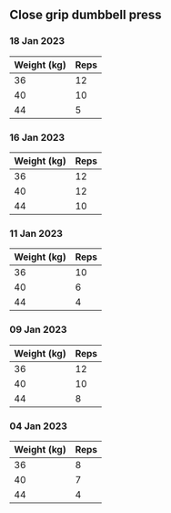 ## Close grip dumbbell press

### 18 Jan 2023

| Weight (kg) | Reps |
| ----------- | ---- |
| 36 | 12 |
| 40 | 10 |
| 44 | 5 |

### 16 Jan 2023

| Weight (kg) | Reps |
| ----------- | ---- |
| 36 | 12 |
| 40 | 12 |
| 44 | 10 |

### 11 Jan 2023

| Weight (kg) | Reps |
| ----------- | ---- |
| 36 | 10 |
| 40 | 6 |
| 44 | 4 |

### 09 Jan 2023

| Weight (kg) | Reps |
| ----------- | ---- |
| 36 | 12 |
| 40 | 10 |
| 44 | 8 |

### 04 Jan 2023

| Weight (kg) | Reps |
| ----------- | ---- |
| 36 | 8 |
| 40 | 7 |
| 44 | 4 |